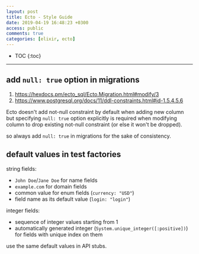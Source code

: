 ```yaml
---
layout: post
title: Ecto - Style Guide
date: 2019-04-19 16:48:23 +0300
access: public
comments: true
categories: [elixir, ecto]
---
```


<!-- more -->

* TOC
{:toc}
<hr>

add `null: true` option in migrations
-------------------------------------

1. <https://hexdocs.pm/ecto_sql/Ecto.Migration.html#modify/3>
2. <https://www.postgresql.org/docs/11/ddl-constraints.html#id-1.5.4.5.6>

Ecto doesn't add not-null constraint by default when adding new column but
specifying `null: true` option explicitly is required when modifying column
to drop existing not-null constraint (or else it won't be dropped).

so always add `null: true` in migrations for the sake of consistency.

default values in test factories
--------------------------------

string fields:

- `John Doe`/`Jane Doe` for name fields
- `example.com` for domain fields
- common value for enum fields (`currency: "USD"`)
- field name as its default value (`login: "login"`)

integer fields:

- sequence of integer values starting from 1
- automatically generated integer (`System.unique_integer([:positive])`) for
  fields with unique index on them

use the same default values in API stubs.
